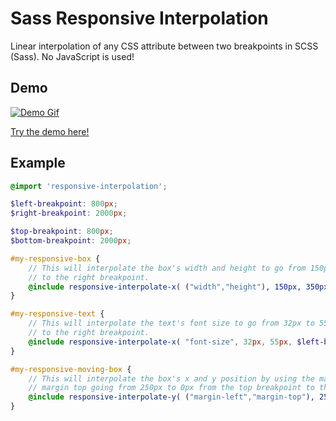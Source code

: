 # Sass Responsive Interpolation
Linear interpolation of any CSS attribute between two breakpoints in SCSS (Sass). No JavaScript is used!

## Demo
[![Demo Gif](https://github.com/joehinkle11/Sass-Responsive-Interpolation/raw/master/demo.gif)](https://www.joehinkle.io/responsiveinterpolationdemo)

[Try the demo here!](https://www.joehinkle.io/responsiveinterpolationdemo)

## Example

```scss
@import 'responsive-interpolation';

$left-breakpoint: 800px;
$right-breakpoint: 2000px;

$top-breakpoint: 800px;
$bottom-breakpoint: 2000px;

#my-responsive-box {
    // This will interpolate the box's width and height to go from 150px to 350px from the left breakpoint
    // to the right breakpoint.
    @include responsive-interpolate-x( ("width","height"), 150px, 350px, $left-breakpoint, $left-breakpoint );
}

#my-responsive-text {
    // This will interpolate the text's font size to go from 32px to 55px from the left breakpoint
    // to the right breakpoint.
    @include responsive-interpolate-x( "font-size", 32px, 55px, $left-breakpoint, $right-breakpoint );
}

#my-responsive-moving-box {
    // This will interpolate the box's x and y position by using the margin left and
    // margin top going from 250px to 0px from the top breakpoint to the bottom breakpoint.
    @include responsive-interpolate-y( ("margin-left","margin-top"), 250px, 0px, $top-breakpoint, $bottom-breakpoint );
}
```
